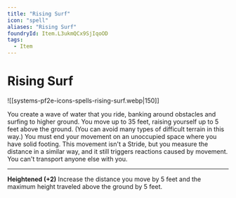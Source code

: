 ```yaml
---
title: "Rising Surf"
icon: "spell"
aliases: "Rising Surf"
foundryId: Item.L3ukmQCx9SjIqoOD
tags:
  - Item
---
```


# Rising Surf
![[systems-pf2e-icons-spells-rising-surf.webp|150]]

You create a wave of water that you ride, banking around obstacles and surfing to higher ground. You move up to 35 feet, raising yourself up to 5 feet above the ground. (You can avoid many types of difficult terrain in this way.) You must end your movement on an unoccupied space where you have solid footing. This movement isn't a Stride, but you measure the distance in a similar way, and it still triggers reactions caused by movement. You can't transport anyone else with you.

* * *

**Heightened (+2)** Increase the distance you move by 5 feet and the maximum height traveled above the ground by 5 feet.
